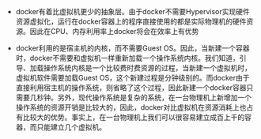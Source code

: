* docker有着比虚拟机更少的抽象层。由于docker不需要Hypervisor实现硬件资源虚拟化，运行在docker容器上的程序直接使用的都是实际物理机的硬件资源。因此在CPU、内存利用率上docker将会在效率上有优势

* docker利用的是宿主机的内核，而不需要Guest OS。因此，当新建一个容器时，docker不需要和虚拟机一样重新加载一个操作系统内核。我们知道，引导、加载操作系统内核是一个比较费时费资源的过程，当新建一个虚拟机时，虚拟机软件需要加载Guest OS，这个新建过程是分钟级别的。而docker由于直接利用宿主机的操作系统，则省略了这个过程，因此新建一个docker容器只需要几秒钟。另外，现代操作系统是复杂的系统，在一台物理机上新增加一个操作系统的资源开销是比较大的，因此，docker对比虚拟机在资源消耗上也占有比较大的优势。事实上，在一台物理机上我们可以很容易建立成百上千的容器，而只能建立几个虚拟机。
